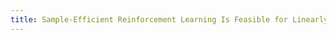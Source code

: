 ```yaml
---
title: Sample-Efficient Reinforcement Learning Is Feasible for Linearly Realizable MDPs with Limited Revisiting.
---
```

